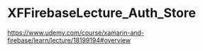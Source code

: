 # XFFirebaseLecture_Auth_Store

https://www.udemy.com/course/xamarin-and-firebase/learn/lecture/18199194#overview

